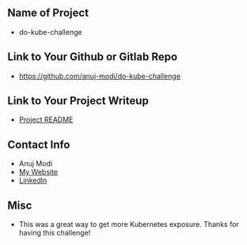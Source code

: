 ## Name of Project
* do-kube-challenge

## Link to Your Github or Gitlab Repo
* https://github.com/anuj-modi/do-kube-challenge

## Link to Your Project Writeup
* [Project README](https://github.com/anuj-modi/do-kube-challenge/blob/main/README.md)

## Contact Info
* Anuj Modi
* [My Website](anujmodi.com)
* [LinkedIn](http://linkedin.com/in/anuj-modi)

## Misc
* This was a great way to get more Kubernetes exposure. Thanks for having this challenge!
